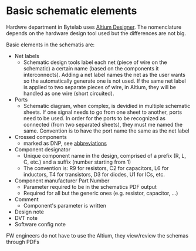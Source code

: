 # Basic schematic elements

Hardwre department in Bytelab uses [Altium Designer](https://www.altium.com/altium-designer). The nomenclature
depends on the hardware design tool used but the differences are not big.

Basic elements in the schematis are:
- Net labels
    - Schematic design tools label each net (piece of wire on the schematic) a certain name (based on the components it interconnects).
    Adding a net label names the net as the user wants so the automatically generate one is not used. If the same net label is applied
    to two separate pieces of wire, in Altium, they will be handled as one wire (short circuited).
- Ports
    - Schematic diagram, when complex, is devidied in multiple schematic sheets. If one signal needs to go from one sheet to another,
    ports need to be used. In order for the ports to be recognized as connected (from two separated sheets), they must me named the same.
    Convention is to have the port name the same as the net label
- Crossed components
    - marked as DNP, see [abbreviations](400.1-hardware-for-fw-devs.md)
- Component designator
    - Unique component name in the design, comprised of a prefix (R, L, C, etc.) and a suffix (number starting from 1)
    - The convention is: R9 for resistors, C2 for capacitors, L6 for inductors, T4 for transistors, D3 for diodes, U1 for ICs, etc.
- Component manufacturer Part Number
    - Parameter required to be in the schematics PDF output
    - Required for all but the generic ones (e.g. resistor, capacitor, ...)
- Comment
    - Component's parameter is written
- Design note
- DVT note
- Software config note

FW engineers do not have to use the Altium, they view/review the schemas through PDFs

